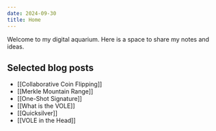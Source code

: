 ```yaml
---
date: 2024-09-30
title: Home
---
```


Welcome to my digital aquarium.
Here is a space to share my notes and ideas.

## Selected blog posts

- [[Collaborative Coin Flipping]]
- [[Merkle Mountain Range]]
- [[One-Shot Signature]]
- [[What is the VOLE]]
- [[Quicksilver]]
- [[VOLE in the Head]]
